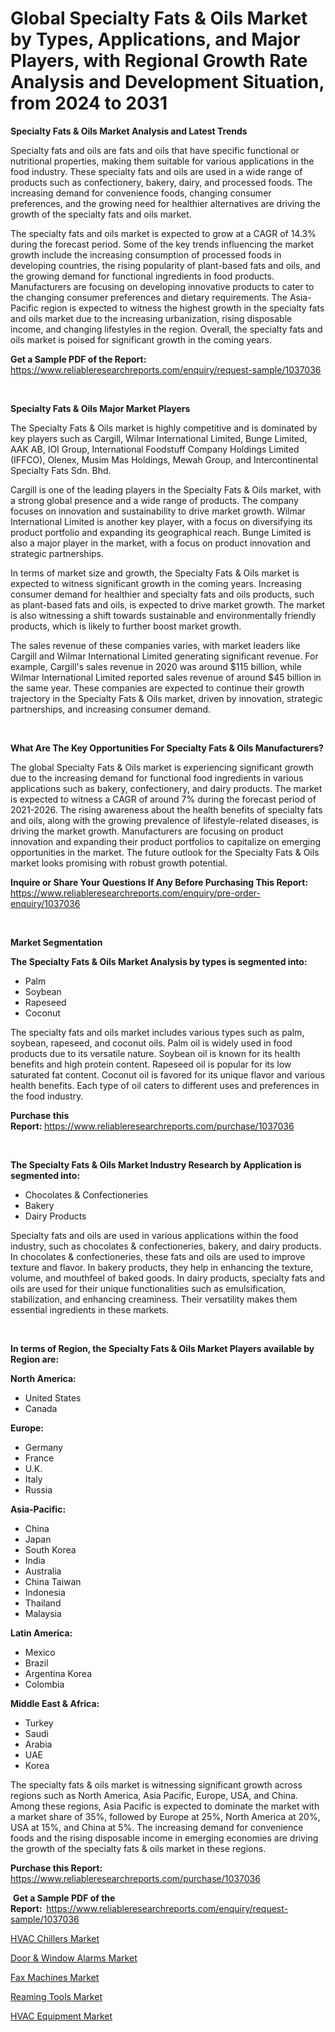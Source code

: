 <p><h1>Global Specialty Fats & Oils Market by Types, Applications, and Major Players, with Regional Growth Rate Analysis and Development Situation, from 2024 to 2031</h1></p><p><strong>Specialty Fats & Oils Market Analysis and Latest Trends</strong></p>
<p><p>Specialty fats and oils are fats and oils that have specific functional or nutritional properties, making them suitable for various applications in the food industry. These specialty fats and oils are used in a wide range of products such as confectionery, bakery, dairy, and processed foods. The increasing demand for convenience foods, changing consumer preferences, and the growing need for healthier alternatives are driving the growth of the specialty fats and oils market.</p><p>The specialty fats and oils market is expected to grow at a CAGR of 14.3% during the forecast period. Some of the key trends influencing the market growth include the increasing consumption of processed foods in developing countries, the rising popularity of plant-based fats and oils, and the growing demand for functional ingredients in food products. Manufacturers are focusing on developing innovative products to cater to the changing consumer preferences and dietary requirements. The Asia-Pacific region is expected to witness the highest growth in the specialty fats and oils market due to the increasing urbanization, rising disposable income, and changing lifestyles in the region. Overall, the specialty fats and oils market is poised for significant growth in the coming years.</p></p>
<p><strong>Get a Sample PDF of the Report:&nbsp;</strong> <a href="https://www.reliableresearchreports.com/enquiry/request-sample/1037036">https://www.reliableresearchreports.com/enquiry/request-sample/1037036</a></p>
<p>&nbsp;</p>
<p><strong>Specialty Fats & Oils Major Market Players</strong></p>
<p><p>The Specialty Fats & Oils market is highly competitive and is dominated by key players such as Cargill, Wilmar International Limited, Bunge Limited, AAK AB, IOI Group, International Foodstuff Company Holdings Limited (IFFCO), Olenex, Musim Mas Holdings, Mewah Group, and Intercontinental Specialty Fats Sdn. Bhd.</p><p>Cargill is one of the leading players in the Specialty Fats & Oils market, with a strong global presence and a wide range of products. The company focuses on innovation and sustainability to drive market growth. Wilmar International Limited is another key player, with a focus on diversifying its product portfolio and expanding its geographical reach. Bunge Limited is also a major player in the market, with a focus on product innovation and strategic partnerships.</p><p>In terms of market size and growth, the Specialty Fats & Oils market is expected to witness significant growth in the coming years. Increasing consumer demand for healthier and specialty fats and oils products, such as plant-based fats and oils, is expected to drive market growth. The market is also witnessing a shift towards sustainable and environmentally friendly products, which is likely to further boost market growth.</p><p>The sales revenue of these companies varies, with market leaders like Cargill and Wilmar International Limited generating significant revenue. For example, Cargill's sales revenue in 2020 was around $115 billion, while Wilmar International Limited reported sales revenue of around $45 billion in the same year. These companies are expected to continue their growth trajectory in the Specialty Fats & Oils market, driven by innovation, strategic partnerships, and increasing consumer demand.</p></p>
<p>&nbsp;</p>
<p><strong>What Are The Key Opportunities For Specialty Fats & Oils Manufacturers?</strong></p>
<p><p>The global Specialty Fats & Oils market is experiencing significant growth due to the increasing demand for functional food ingredients in various applications such as bakery, confectionery, and dairy products. The market is expected to witness a CAGR of around 7% during the forecast period of 2021-2026. The rising awareness about the health benefits of specialty fats and oils, along with the growing prevalence of lifestyle-related diseases, is driving the market growth. Manufacturers are focusing on product innovation and expanding their product portfolios to capitalize on emerging opportunities in the market. The future outlook for the Specialty Fats & Oils market looks promising with robust growth potential.</p></p>
<p><strong>Inquire or Share Your Questions If Any Before Purchasing This Report:</strong> <a href="https://www.reliableresearchreports.com/enquiry/pre-order-enquiry/1037036">https://www.reliableresearchreports.com/enquiry/pre-order-enquiry/1037036</a></p>
<p>&nbsp;</p>
<p><strong>Market Segmentation</strong></p>
<p><strong>The Specialty Fats & Oils Market Analysis by types is segmented into:</strong></p>
<p><ul><li>Palm</li><li>Soybean</li><li>Rapeseed</li><li>Coconut</li></ul></p>
<p><p>The specialty fats and oils market includes various types such as palm, soybean, rapeseed, and coconut oils. Palm oil is widely used in food products due to its versatile nature. Soybean oil is known for its health benefits and high protein content. Rapeseed oil is popular for its low saturated fat content. Coconut oil is favored for its unique flavor and various health benefits. Each type of oil caters to different uses and preferences in the food industry.</p></p>
<p><strong>Purchase this Report:&nbsp;</strong><a href="https://www.reliableresearchreports.com/purchase/1037036">https://www.reliableresearchreports.com/purchase/1037036</a></p>
<p>&nbsp;</p>
<p><strong>The Specialty Fats & Oils Market Industry Research by Application is segmented into:</strong></p>
<p><ul><li>Chocolates & Confectioneries</li><li>Bakery</li><li>Dairy Products</li></ul></p>
<p><p>Specialty fats and oils are used in various applications within the food industry, such as chocolates & confectioneries, bakery, and dairy products. In chocolates & confectioneries, these fats and oils are used to improve texture and flavor. In bakery products, they help in enhancing the texture, volume, and mouthfeel of baked goods. In dairy products, specialty fats and oils are used for their unique functionalities such as emulsification, stabilization, and enhancing creaminess. Their versatility makes them essential ingredients in these markets.</p></p>
<p>&nbsp;</p>
<p><strong>In terms of Region, the Specialty Fats & Oils Market Players available by Region are:</strong></p>
<p>
    <p> <strong> North America: </strong>
        <ul>
            <li>United States</li>
            <li>Canada</li>
        </ul>
        </p> 
    <p> <strong> Europe: </strong>
        <ul>
            <li>Germany</li>
            <li>France</li>
            <li>U.K.</li>
            <li>Italy</li>
            <li>Russia</li>
        </ul>
        </p> 
    <p> <strong> Asia-Pacific: </strong>
        <ul>
            <li>China</li>
            <li>Japan</li>
            <li>South Korea</li>
            <li>India</li>
            <li>Australia</li>
            <li>China Taiwan</li>
            <li>Indonesia</li>
            <li>Thailand</li>
            <li>Malaysia</li>
        </ul>
        </p> 
    <p> <strong> Latin America: </strong>
        <ul>
            <li>Mexico</li>
            <li>Brazil</li>
            <li>Argentina Korea</li>
            <li>Colombia</li>
        </ul>
        </p> 
    <p> <strong> Middle East & Africa: </strong>
        <ul>
            <li>Turkey</li>
            <li>Saudi</li>
            <li>Arabia</li>
            <li>UAE</li>
            <li>Korea</li>
        </ul>
    </p>
    </p>
<p><p>The specialty fats & oils market is witnessing significant growth across regions such as North America, Asia Pacific, Europe, USA, and China. Among these regions, Asia Pacific is expected to dominate the market with a market share of 35%, followed by Europe at 25%, North America at 20%, USA at 15%, and China at 5%. The increasing demand for convenience foods and the rising disposable income in emerging economies are driving the growth of the specialty fats & oils market in these regions.</p></p>
<p><strong>Purchase this Report: </strong><a href="https://www.reliableresearchreports.com/purchase/1037036">https://www.reliableresearchreports.com/purchase/1037036</a></p>
<p>&nbsp;<strong>Get a Sample PDF of the Report:&nbsp;&nbsp;</strong><a href="https://www.reliableresearchreports.com/enquiry/request-sample/1037036">https://www.reliableresearchreports.com/enquiry/request-sample/1037036</a></p>
<p><strong></strong></p>
<p><p><a href="https://medium.com/@henrywheeler53/hvac-chillers-market-the-key-to-successful-business-strategy-forecast-till-2031-b2d86afaae4e">HVAC Chillers Market</a></p><p><a href="https://medium.com/@julianichols11972/door-amp-window-alarms-market-competitive-analysis-market-trends-and-forecast-to-2031-11110e52139f">Door & Window Alarms Market</a></p><p><a href="https://medium.com/@julianichols11972/fax-machines-market-exploring-market-share-market-trends-and-future-growth-76e957e0ae48">Fax Machines Market</a></p><p><a href="https://medium.com/@mildredlawson1937/reaming-tools-market-insight-market-trends-growth-forecasted-from-2024-to-2031-3c019c3fd255">Reaming Tools Market</a></p><p><a href="https://medium.com/@henrywheeler53/decoding-hvac-equipment-market-metrics-market-share-trends-and-growth-patterns-642232471136">HVAC Equipment Market</a></p></p>
